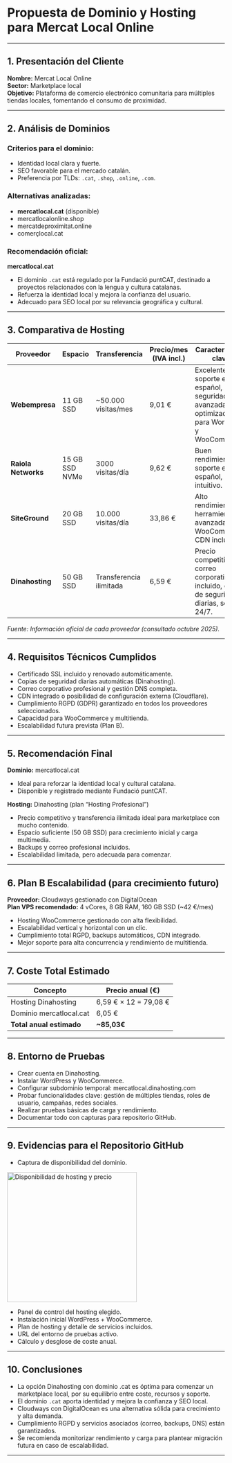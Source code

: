 # Propuesta de Dominio y Hosting para Mercat Local Online

---

## 1. Presentación del Cliente  
**Nombre:** Mercat Local Online  
**Sector:** Marketplace local  
**Objetivo:** Plataforma de comercio electrónico comunitaria para múltiples tiendas locales, fomentando el consumo de proximidad.  

---

## 2. Análisis de Dominios  

### Criterios para el dominio:  
- Identidad local clara y fuerte.  
- SEO favorable para el mercado catalán.  
- Preferencia por TLDs: `.cat`, `.shop`, `.online`, `.com`.  

### Alternativas analizadas:  
- **mercatlocal.cat** (disponible)  
- mercatlocalonline.shop  
- mercatdeproximitat.online  
- comerçlocal.cat  

### Recomendación oficial:  
**mercatlocal.cat**  
- El dominio `.cat` está regulado por la Fundació puntCAT, destinado a proyectos relacionados con la lengua y cultura catalanas.  
- Refuerza la identidad local y mejora la confianza del usuario.  
- Adecuado para SEO local por su relevancia geográfica y cultural.  

---

## 3. Comparativa de Hosting  

| Proveedor        | Espacio          | Transferencia           | Precio/mes (IVA incl.) | Características clave                                  | Limitaciones                              |
|------------------|------------------|------------------------|-----------------------|------------------------------------------------------|-------------------------------------------|
| **Webempresa**   | 11 GB SSD        | ~50.000 visitas/mes    | 9,01 €                | Excelente soporte en español, seguridad avanzada, optimizado para WordPress y WooCommerce. | Espacio limitado para marketplace en crecimiento. Escalabilidad VPS costosa. |
| **Raiola Networks** | 15 GB SSD NVMe  | 3000 visitas/día        | 9,62 €                | Buen rendimiento, soporte en español, panel intuitivo. | Transferencia limitada, precio medio.    |
| **SiteGround**   | 20 GB SSD        | 10.000 visitas/día     | 33,86 €               | Alto rendimiento, herramientas avanzadas para WooCommerce, CDN incluido. | Renovación costosa, staging no incluido en plan básico. |
| **Dinahosting**  | 50 GB SSD        | Transferencia ilimitada | 6,59 €                | Precio competitivo, correo corporativo incluido, copias de seguridad diarias, soporte 24/7. | No especifica recursos CPU/RAM.          |

*Fuente: Información oficial de cada proveedor (consultado octubre 2025).*

---

## 4. Requisitos Técnicos Cumplidos  

- Certificado SSL incluido y renovado automáticamente.  
- Copias de seguridad diarias automáticas (Dinahosting).  
- Correo corporativo profesional y gestión DNS completa.  
- CDN integrado o posibilidad de configuración externa (Cloudflare).  
- Cumplimiento RGPD (GDPR) garantizado en todos los proveedores seleccionados.  
- Capacidad para WooCommerce y multitienda.  
- Escalabilidad futura prevista (Plan B).  

---

## 5. Recomendación Final  

**Dominio:** mercatlocal.cat  
- Ideal para reforzar la identidad local y cultural catalana.  
- Disponible y registrado mediante Fundació puntCAT.

**Hosting:** Dinahosting (plan “Hosting Profesional”)  
- Precio competitivo y transferencia ilimitada ideal para marketplace con mucho contenido.  
- Espacio suficiente (50 GB SSD) para crecimiento inicial y carga multimedia.  
- Backups y correo profesional incluidos.  
- Escalabilidad limitada, pero adecuada para comenzar.

---

## 6. Plan B Escalabilidad (para crecimiento futuro)  

**Proveedor:** Cloudways gestionado con DigitalOcean  
**Plan VPS recomendado:** 4 vCores, 8 GB RAM, 160 GB SSD (~42 €/mes)  

- Hosting WooCommerce gestionado con alta flexibilidad.  
- Escalabilidad vertical y horizontal con un clic.  
- Cumplimiento total RGPD, backups automáticos, CDN integrado.  
- Mejor soporte para alta concurrencia y rendimiento de multitienda.  

---

## 7. Coste Total Estimado  

| Concepto             | Precio anual (€)         |
|----------------------|-------------------------|
| Hosting Dinahosting   | 6,59 € × 12 = 79,08 €   |
| Dominio mercatlocal.cat | 6,05 €                |
| **Total anual estimado** | **~85,03€**           |

---

## 8. Entorno de Pruebas  

- Crear cuenta en Dinahosting.  
- Instalar WordPress y WooCommerce.  
- Configurar subdominio temporal: mercatlocal.dinahosting.com  
- Probar funcionalidades clave: gestión de múltiples tiendas, roles de usuario, campañas, redes sociales.  
- Realizar pruebas básicas de carga y rendimiento.  
- Documentar todo con capturas para repositorio GitHub.  

---

## 9. Evidencias para el Repositorio GitHub  

- Captura de disponibilidad del dominio.

<img src="Capturadepantalla2025-10-13195723.png" alt="Disponibilidad de hosting y precio" width="300" height="auto">

- Panel de control del hosting elegido.  
- Instalación inicial WordPress + WooCommerce.  
- Plan de hosting y detalle de servicios incluidos.  
- URL del entorno de pruebas activo.  
- Cálculo y desglose de coste anual.  

---

## 10. Conclusiones  

- La opción Dinahosting con dominio .cat es óptima para comenzar un marketplace local, por su equilibrio entre coste, recursos y soporte.  
- El dominio `.cat` aporta identidad y mejora la confianza y SEO local.  
- Cloudways con DigitalOcean es una alternativa sólida para crecimiento y alta demanda.  
- Cumplimiento RGPD y servicios asociados (correo, backups, DNS) están garantizados.  
- Se recomienda monitorizar rendimiento y carga para plantear migración futura en caso de escalabilidad.  

---

